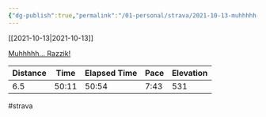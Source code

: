 ```yaml
---
{"dg-publish":true,"permalink":"/01-personal/strava/2021-10-13-muhhhhh-razzik/"}
---
```



[[2021-10-13\|2021-10-13]]

[Muhhhhh... Razzik!](https://www.strava.com/activities/6108655247)

| Distance | Time  | Elapsed Time | Pace | Elevation |
| -------- | ----- | ------------ | ---- | --------- |
| 6.5      | 50:11 | 50:54        | 7:43 | 531       |




#strava
